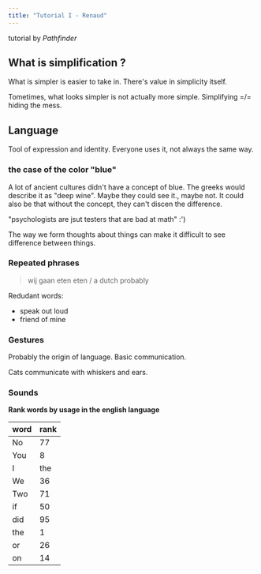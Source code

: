 ```yaml
---
title: "Tutorial I - Renaud"
---
```


tutorial by _Pathfinder_

## What is simplification ?

What is simpler  is easier to take in.
There's value in simplicity itself.

Tometimes, what looks simpler is not actually more simple.
Simplifying =/= hiding the mess.

## Language

Tool of expression and identity.
Everyone uses it, not always the same way.

### the case of the color "blue"
 A lot of ancient cultures didn't have a concept of blue.
 The greeks would describe it as "deep wine".
 Maybe they could see it., maybe not.
 It could also be that without the concept, they can't discen the difference.
 
"psychologists are jsut testers that are bad at math" :')

The way we form thoughts about things can make it difficult to see difference between things.

### Repeated phrases

> wij gaan eten eten
/ a dutch probably

Redudant words:
- speak out loud
- friend of mine

### Gestures
Probably the origin of language. 
Basic communication.

Cats communicate with whiskers and ears.

### Sounds
**Rank words by usage in the english language**

| word | rank |
| ---- | ---- |
| No   | 77   |
| You  | 8    |
| I    | the  |
| We   | 36   |
| Two  | 71   |
| if   | 50   |
| did  | 95   |
| the  | 1    |
| or   | 26   |
| on   | 14   |




